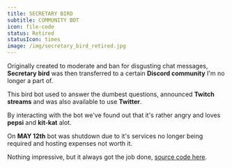 ```yaml
---
title: SECRETARY BIRD
subtitle: COMMUNITY BOT
icon: file-code
status: Retired
statusIcon: times
image: /img/secretary_bird_retired.jpg
---
```

Originally created to moderate and ban for disgusting chat messages,
**Secretary bird** was then transferred to a certain **Discord community** I'm no
longer a part of.

This bird bot used to answer the dumbest questions, announced
**Twitch streams** and was also available to use **Twitter**.

By interacting with the bot we've found out that it's rather angry
and loves **pepsi** and **kit-kat** alot.

On **MAY 12th** bot was shutdown due to it's services no longer being required
and hosting expenses not worth it.

Nothing impressive, but it always got the job done, [source code here](https://github.com/suXinjke/SecretaryBird).